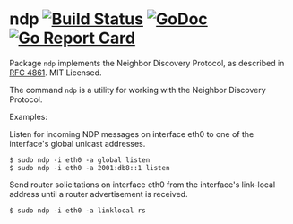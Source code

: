 ndp [![Build Status](https://travis-ci.org/mdlayher/ndp.svg?branch=master)](https://travis-ci.org/mdlayher/ndp) [![GoDoc](https://godoc.org/github.com/mdlayher/ndp?status.svg)](https://godoc.org/github.com/mdlayher/ndp) [![Go Report Card](https://goreportcard.com/badge/github.com/mdlayher/ndp)](https://goreportcard.com/report/github.com/mdlayher/ndp)
===

Package `ndp` implements the Neighbor Discovery Protocol, as described in
[RFC 4861](https://tools.ietf.org/html/rfc4861).  MIT Licensed.

The command `ndp` is a utility for working with the Neighbor Discovery Protocol.

Examples:

Listen for incoming NDP messages on interface eth0 to one of the interface's
global unicast addresses.
    
```
$ sudo ndp -i eth0 -a global listen
$ sudo ndp -i eth0 -a 2001:db8::1 listen
````

Send router solicitations on interface eth0 from the interface's link-local
address until a router advertisement is received.
    
```
$ sudo ndp -i eth0 -a linklocal rs
```
